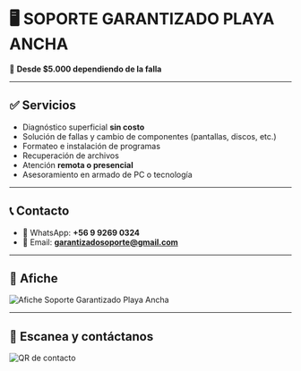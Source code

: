 # 🖥️ SOPORTE GARANTIZADO PLAYA ANCHA

📢 **Desde $5.000 dependiendo de la falla**

---

## ✅ Servicios
- Diagnóstico superficial **sin costo**  
- Solución de fallas y cambio de componentes (pantallas, discos, etc.)  
- Formateo e instalación de programas  
- Recuperación de archivos  
- Atención **remota o presencial**  
- Asesoramiento en armado de PC o tecnología  

---

## 📞 Contacto
- 📲 WhatsApp: **+56 9 9269 0324**  
- 📧 Email: **garantizadosoporte@gmail.com**

---

## 📸 Afiche
![Afiche Soporte Garantizado Playa Ancha](afiche.png)

---

## 📲 Escanea y contáctanos
![QR de contacto](qr.png)
